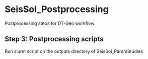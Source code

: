 # SeisSol_Postprocessing
Postprocessing steps for DT-Geo workflow

## Step 3: Postprocessing scripts
Run slurm script on the outputs directory of SeisSol_ParamStudies
